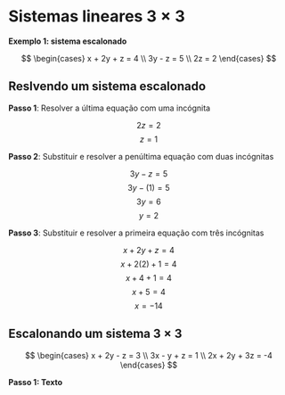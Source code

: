# Sistemas lineares $3 \times 3$

**Exemplo 1: sistema escalonado**

$$
\begin{cases}
x + 2y + z = 4 \\
3y - z = 5 \\
2z = 2
\end{cases}
$$

## Reslvendo um sistema escalonado

**Passo 1**: Resolver a última equação com uma incógnita

$$2z = 2$$
$$z = 1$$

**Passo 2**: Substituir e resolver a penúltima equação com duas incógnitas

$$3y - z = 5$$
$$3y - (1) = 5$$
$$3y = 6$$
$$y = 2$$

**Passo 3**: Substituir e resolver a primeira equação com três incógnitas

$$x + 2y + z = 4$$
$$x + 2(2) + 1 = 4$$
$$x + 4 + 1 = 4$$
$$x + 5 = 4$$
$$x = -14$$

## Escalonando um sistema $3 \times 3$

$$
\begin{cases}
x + 2y - z = 3 \\
3x - y + z = 1 \\
2x + 2y + 3z = -4
\end{cases}
$$

**Passo 1: Texto** 

